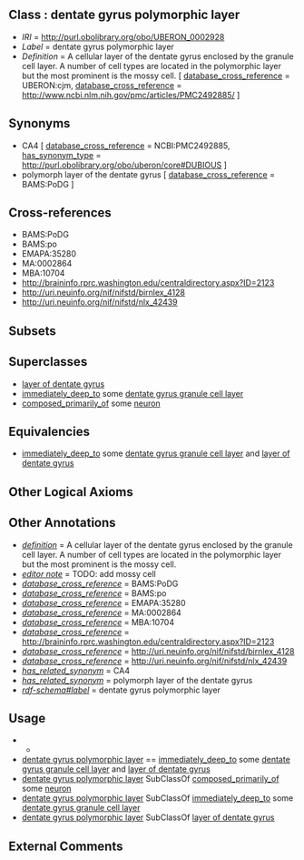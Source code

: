 
## Class : dentate gyrus polymorphic layer

 * *IRI* = http://purl.obolibrary.org/obo/UBERON_0002928
 * *Label* = dentate gyrus polymorphic layer
 * *Definition* = A cellular layer of the dentate gyrus enclosed by the granule cell layer. A number of cell types are located in the polymorphic layer but the most prominent is the mossy cell. [ [database_cross_reference](../../ef/oboInOwl#hasDbXref.md) = UBERON:cjm, [database_cross_reference](../../ef/oboInOwl#hasDbXref.md) = http://www.ncbi.nlm.nih.gov/pmc/articles/PMC2492885/ ]

## Synonyms

 * CA4 [ [database_cross_reference](../../ef/oboInOwl#hasDbXref.md) = NCBI:PMC2492885, [has_synonym_type](../../pe/oboInOwl#hasSynonymType.md) = http://purl.obolibrary.org/obo/uberon/core#DUBIOUS ]
 * polymorph layer of the dentate gyrus [ [database_cross_reference](../../ef/oboInOwl#hasDbXref.md) = BAMS:PoDG ]

## Cross-references

 * BAMS:PoDG
 * BAMS:po
 * EMAPA:35280
 * MA:0002864
 * MBA:10704
 * http://braininfo.rprc.washington.edu/centraldirectory.aspx?ID=2123
 * http://uri.neuinfo.org/nif/nifstd/birnlex_4128
 * http://uri.neuinfo.org/nif/nifstd/nlx_42439

## Subsets


## Superclasses

 * [layer of dentate gyrus](../../UBERON/04/UBERON_0002304.md)
 * [immediately_deep_to](../../BSPO/07/BSPO_0001107.md) some [dentate gyrus granule cell layer](../../UBERON/81/UBERON_0005381.md)
 * [composed_primarily_of](../../RO/73/RO_0002473.md) some [neuron](../../CL/40/CL_0000540.md)

## Equivalencies

 * [immediately_deep_to](../../BSPO/07/BSPO_0001107.md) some [dentate gyrus granule cell layer](../../UBERON/81/UBERON_0005381.md) and [layer of dentate gyrus](../../UBERON/04/UBERON_0002304.md)

## Other Logical Axioms


## Other Annotations

 * *[definition](../../IAO/15/IAO_0000115.md)* = A cellular layer of the dentate gyrus enclosed by the granule cell layer. A number of cell types are located in the polymorphic layer but the most prominent is the mossy cell.
 * *[editor note](../../IAO/16/IAO_0000116.md)* = TODO: add mossy cell
 * *[database_cross_reference](../../ef/oboInOwl#hasDbXref.md)* = BAMS:PoDG
 * *[database_cross_reference](../../ef/oboInOwl#hasDbXref.md)* = BAMS:po
 * *[database_cross_reference](../../ef/oboInOwl#hasDbXref.md)* = EMAPA:35280
 * *[database_cross_reference](../../ef/oboInOwl#hasDbXref.md)* = MA:0002864
 * *[database_cross_reference](../../ef/oboInOwl#hasDbXref.md)* = MBA:10704
 * *[database_cross_reference](../../ef/oboInOwl#hasDbXref.md)* = http://braininfo.rprc.washington.edu/centraldirectory.aspx?ID=2123
 * *[database_cross_reference](../../ef/oboInOwl#hasDbXref.md)* = http://uri.neuinfo.org/nif/nifstd/birnlex_4128
 * *[database_cross_reference](../../ef/oboInOwl#hasDbXref.md)* = http://uri.neuinfo.org/nif/nifstd/nlx_42439
 * *[has_related_synonym](../../ym/oboInOwl#hasRelatedSynonym.md)* = CA4
 * *[has_related_synonym](../../ym/oboInOwl#hasRelatedSynonym.md)* = polymorph layer of the dentate gyrus
 * *[rdf-schema#label](../../el/rdf-schema#label.md)* = dentate gyrus polymorphic layer

## Usage

 * -
 * [dentate gyrus polymorphic layer](../../UBERON/28/UBERON_0002928.md) == [immediately_deep_to](../../BSPO/07/BSPO_0001107.md) some [dentate gyrus granule cell layer](../../UBERON/81/UBERON_0005381.md) and [layer of dentate gyrus](../../UBERON/04/UBERON_0002304.md)
 * [dentate gyrus polymorphic layer](../../UBERON/28/UBERON_0002928.md) SubClassOf [composed_primarily_of](../../RO/73/RO_0002473.md) some [neuron](../../CL/40/CL_0000540.md)
 * [dentate gyrus polymorphic layer](../../UBERON/28/UBERON_0002928.md) SubClassOf [immediately_deep_to](../../BSPO/07/BSPO_0001107.md) some [dentate gyrus granule cell layer](../../UBERON/81/UBERON_0005381.md)
 * [dentate gyrus polymorphic layer](../../UBERON/28/UBERON_0002928.md) SubClassOf [layer of dentate gyrus](../../UBERON/04/UBERON_0002304.md)

## External Comments

